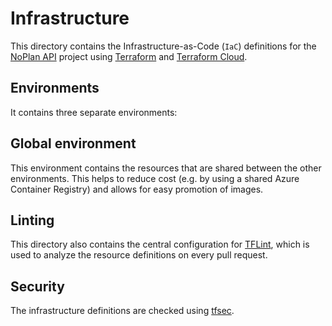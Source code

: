 ﻿# Infrastructure

This directory contains the Infrastructure-as-Code (`IaC`) definitions for the [NoPlan API](../src/NoPlan.Api) project
using [Terraform](https://terraform.io) and [Terraform Cloud](https://app.terraform.io).

## Environments

It contains three separate environments:

## Global environment

This environment contains the resources that are shared between the other environments. This helps to reduce cost (e.g.
by using a shared Azure Container Registry) and allows for easy promotion of images.

## Linting

This directory also contains the central configuration for [TFLint](https://github.com/terraform-linters/tflint), which
is used to analyze the resource definitions on every pull request.

## Security

The infrastructure definitions are checked using [tfsec](https://github.com/aquasecurity/tfsec).
